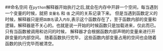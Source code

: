 ##命名空间
在`python`解释器开始执行之后,就会在内存中开辟一个空间，每当遇到一个变量的时候，就把 `变量名` 和 `值` 之间的关系记录下来。
但是当遇到函数定义的时候，解释器只是把`函数名`读入`内存`,表示这个函数存在了，至于函数内部的变量和逻辑，解释器是不关心的。也就是说一开始的时候函数只是加载进来，仅此而已。  
只有当函数被调用和访问的时候， 解释器才会根据函数内部声明的变量来进行开辟变量的内部空间。
随着函数执行完毕， 这些函数内部变量占用的空间也会随着函数的执行完毕而被清空。
